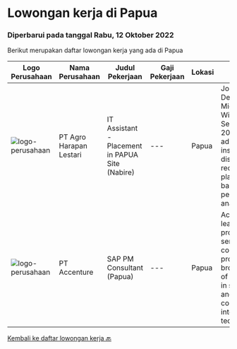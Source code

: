 
  # Lowongan kerja di Papua

  ### Diperbarui pada tanggal Rabu, 12 Oktober 2022

  Berikut merupakan daftar lowongan kerja yang ada di Papua

  |Logo Perusahaan | Nama Perusahaan | Judul Pekerjaan | Gaji Pekerjaan | Lokasi | Deskripsi | Tanggal diunggah | Pranala |
  | -------------- | --------------- | --------------- | --------- | --------- | -------------- | ------- | ----------- |
  |![logo-perusahaan](https://image-service-cdn.seek.com.au/cf504cf0fd63cff79d8947c0ec301d1bfb683f57/ee4dce1061f3f616224767ad58cb2fc751b8d2dc)|PT Agro Harapan Lestari|IT Assistant - Placement in PAPUA Site (Nabire)|---|Papua|Job Descriptions: Microsoft Windows Server (2003, 2008R2) administration, installation, disaster recovery planning, backups, performance analysis, and...|Minggu, 02 Oktober 2022|https://www.jobstreet.co.id/id/job/it-assistant-placement-in-papua-site-nabire-4043199?token=0~13edd601-426c-4d04-ac7b-515221519ad5&sectionRank=1&jobId=jobstreet-id-job-4043199|
|![logo-perusahaan](https://image-service-cdn.seek.com.au/b7421b8f8728c12962b323fe7c97484c15d95994/ee4dce1061f3f616224767ad58cb2fc751b8d2dc)|PT Accenture|SAP PM Consultant (Papua)|---|Papua|Accenture is a leading global professional services company, providing a broad range of services in strategy and consulting, interactive, technology...|Rabu, 05 Oktober 2022|https://www.jobstreet.co.id/id/job/sap-pm-consultant-papua-4037481?token=0~13edd601-426c-4d04-ac7b-515221519ad5&sectionRank=2&jobId=jobstreet-id-job-4037481|


  [Kembali ke daftar lowongan kerja 🔙](../README.md#daftar-lowongan-kerja)
  